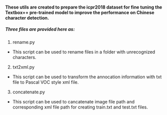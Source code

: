 #### These utils are created to prepare the icpr2018 dataset for fine tuning the Textbox++ pre-trained model to improve the performance on Chinese character detection.

##### Three files are provided here as:
1. rename.py

- This script can be used to rename files in a folder with unrecognized characters.
2. txt2xml.py
- This script can be used to transform the annocation information with txt file to Pascal VOC style xml file. 
3. concatenate.py
- This script can be used to cancatenate image file path and corresponding xml file path for creating train.txt and test.txt files.